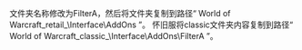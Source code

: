 文件夹名称修改为FilterA，然后将文件夹复制到路径“ World of Warcraft\_retail_\Interface\AddOns ”。
怀旧服将classic文件夹内容复制到路径“ World of Warcraft\_classic_\Interface\AddOns\FilterA ”。
